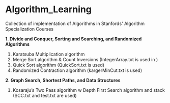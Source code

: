 # Algorithm_Learning

Collection of implementation of Algorithms in Stanfords' Algorithm Specialization Courses

**1. Divide and Conquer, Sorting and Searching, and Randomized Algorithms**
1. Karatsuba Multiplication algorithm
2. Merge Sort algorithm & Count Inversions (IntegerArray.txt is used in )
3. Quick Sort algorithm (QuickSort.txt is used)
4. Randomized Contraction algorithm (kargerMinCut.txt is used)


**2. Graph Search, Shortest Paths, and Data Structures**
1. Kosaraju’s Two Pass algorithm w Depth First Search algorithm and stack (SCC.txt and test.txt are used)
